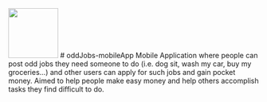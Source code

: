 <img src="https://user-images.githubusercontent.com/102797454/206843035-9cfd731f-f10a-4855-af20-5e7743e7011b" data-canonical-src="https://user-images.githubusercontent.com/102797454/206843035-9cfd731f-f10a-4855-af20-5e7743e7011b" width="100" height="100" />
# oddJobs-mobileApp
Mobile Application where people can post odd jobs they need someone to do (i.e. dog sit, wash my car, buy my groceries...) and other users can apply for such jobs and gain pocket money. Aimed to help people make easy money and help others accomplish tasks they find difficult to do.  
